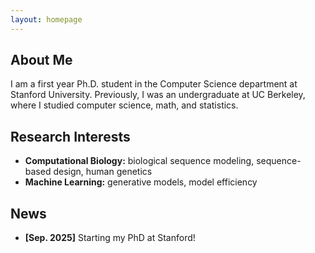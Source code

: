 ```yaml
---
layout: homepage
---
```


## About Me

I am a first year Ph.D. student in the Computer Science department at Stanford University. Previously, I was an undergraduate at UC Berkeley, where I studied computer science, math, and statistics.

## Research Interests

- **Computational Biology:** biological sequence modeling, sequence-based design, human genetics
- **Machine Learning:** generative models, model efficiency

## News

- **[Sep. 2025]** Starting my PhD at Stanford!